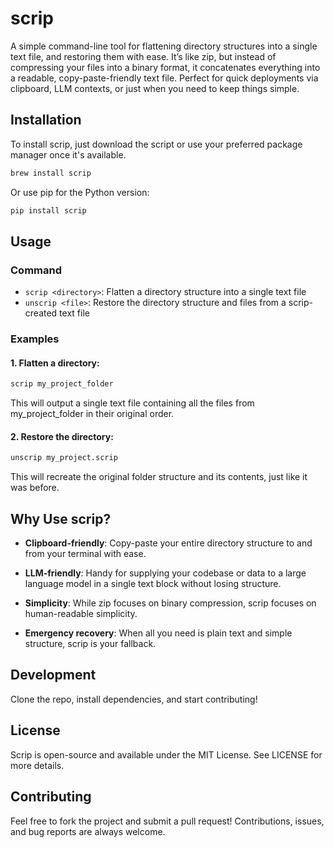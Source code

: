 # scrip
A simple command-line tool for flattening directory structures into a single text file, and restoring them with ease. It’s like zip, but instead of compressing your files into a binary format, it concatenates everything into a readable, copy-paste-friendly text file. Perfect for quick deployments via clipboard, LLM contexts, or just when you need to keep things simple.

## Installation
To install scrip, just download the script or use your preferred package manager once it's available.

```bash
brew install scrip
```

Or use pip for the Python version:

```bash
pip install scrip
```

## Usage
### Command
- `scrip <directory>`: Flatten a directory structure into a single text file
- `unscrip <file>`: Restore the directory structure and files from a scrip-created text file

### Examples

#### 1. Flatten a directory:

```bash
scrip my_project_folder
```

This will output a single text file containing all the files from my_project_folder in their original order.

#### 2. Restore the directory:

```bash
unscrip my_project.scrip
```

This will recreate the original folder structure and its contents, just like it was before.

## Why Use scrip?
- **Clipboard-friendly**: Copy-paste your entire directory structure to and from your terminal with ease.

- **LLM-friendly**: Handy for supplying your codebase or data to a large language model in a single text block without losing structure.

- **Simplicity**: While zip focuses on binary compression, scrip focuses on human-readable simplicity.

- **Emergency recovery**: When all you need is plain text and simple structure, scrip is your fallback.

## Development
Clone the repo, install dependencies, and start contributing!

## License
Scrip is open-source and available under the MIT License. See LICENSE for more details.

## Contributing
Feel free to fork the project and submit a pull request! Contributions, issues, and bug reports are always welcome.
